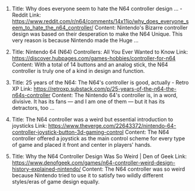 1. Title: Why does everyone seem to hate the N64 controller design ... - Reddit
Link: https://www.reddit.com/r/n64/comments/14x11jo/why_does_everyone_seem_to_hate_the_n64_controller/
Content: Nintendo's Bizarre controller design was based on their desperation to make the N64 Unique. This very reason is because Nintendo made the Huge ...

2. Title: Nintendo 64 (N64) Controllers: All You Ever Wanted to Know
Link: https://discover.hubpages.com/games-hobbies/controller-for-n64
Content: With a total of 14 buttons and an analog stick, the N64 controller is truly one of a kind in design and function.

3. Title: 25 years of the N64: The N64's controller is good, actually - Retro XP
Link: https://retroxp.substack.com/p/25-years-of-the-n64-the-n64s-controller
Content: The Nintendo 64's controller is, in a word, divisive. It has its fans — and I am one of them — but it has its detractors, too ...

4. Title: The N64 controller was a weird but essential introduction to joysticks
Link: https://www.theverge.com/22643372/nintendo-64-controller-joystick-button-3d-gaming-control
Content: The N64 controller offered a joystick as the main control scheme for every type of game and placed it front and center in players' hands.

5. Title: Why the N64 Controller Design Was So Weird | Den of Geek
Link: https://www.denofgeek.com/games/n64-controller-weird-design-history-explained-nintendo/
Content: The N64 controller was so weird because Nintendo tried to use it to satisfy two wildly different styles/eras of game design equally.